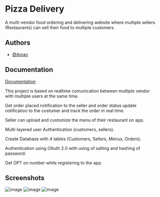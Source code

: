# Pizza Delivery

A multi-vendor food ordering and delivering website where multiple sellers 
(Restaurants) can sell their food to multiple customers.


## Authors

- [@Aman](https://github.com/ammysap)


## Documentation

[Documentation](https://linktodocumentation)

This project is based on realtime comunication between multiple vendor with multiple users at the same time.

Get order placed notification to the seller and order status update notification to the 
costumer and track the order in real time.

Seller can upload and customize the menu of their restaurant on app. 

Multi-layered user Authentication (customers, sellers).

Create Database with 4 tables (Customers, Sellers, Menus, Orders).

Authentication using OAuth 2.0 with using of salting and hashing of password.

Get OPT on number while registering to the app.
## Screenshots

![image](https://user-images.githubusercontent.com/75664719/182364594-b3d8a6b6-ebd3-44b0-b7c2-5d06e8a976ee.png)
![image](https://user-images.githubusercontent.com/75664719/182364979-fb082be1-3d37-4cfe-89f5-5447ef931ac0.png)
![image](https://user-images.githubusercontent.com/75664719/182365265-77692b2a-9443-442b-bb65-440b20ca46dd.png)


